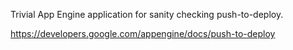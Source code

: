 Trivial App Engine application for sanity checking push-to-deploy.

https://developers.google.com/appengine/docs/push-to-deploy

